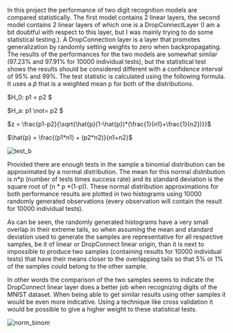 In this project the performance of two digit recognition models are compared statistically. The first model contains 2 linear layers, the second model contains 2 linear layers of which one is a DropConnectLayer (I am a bit doubtful with respect to this layer, but I was mainly trying to do some statistical testing.). A DropConnection layer is a layer that promotes generalization by randomly setting weights to zero when backpropagating. The results of the performances for the two models are somewhat similar (97.23% and 97.91% for 10000 individual tests), but the statistical test shows the results should be considered different with a confidence interval of 95% and 99%. The test statistic is calculated using the following formula. It uses a $\hat{p}$ that is a weighted mean p for both of the distributions.

$H_0: p1 = p2 $

$H_a: p1 \not= p2 $

$z = \frac{p1-p2}{\sqrt{\hat{p}(1-\hat{p})*(\frac{1}{n1}+\frac{1}{n2})}}$

$\hat{p} = \frac{(p1*n1) + (p2*n2)}{n1+n2}$

![test_b](https://github.com/user-attachments/assets/a8b08f74-05e6-4e50-8a7b-b93e6ade6873)

Provided there are enough tests in the sample a binomial distribution can be approximated by a normal distribution. The mean for this normal distribution is n*p (number of tests times success rate) and its standard deviation is the square root of (n * p *(1-p)). These normal distribution approximations for both performance results are plotted in two histograms using 10000 randomly generated observations (every observation will contain the result for 10000 individual tests).

As can be seen, the randomly generated histograms have a very small overlap in their extreme tails, so when assuming the mean and standard deviation used to generate the samples are representative for all respective samples, be it of linear or DropConnect linear origin, than it is next to impossible to produce two samples (containing results for 10000 individual tests) that have their means closer to the overlapping tails so that 5% or 1%  of the samples could belong to the other sample. 

In other words the comparison of the two samples seems to indicate the DropConnect linear layer does a better job when recognizing digits of the MNIST dataset. When being able to get similar results using other samples it would be even more indicative. Using a technique like cross validation it would be possible to give a higher weight to these statistical tests.

![norm_binom](https://github.com/user-attachments/assets/e48d5919-5723-4156-acf9-4aa155b9ebdc)
